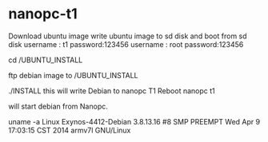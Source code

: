# nanopc-t1
Download ubuntu image
write ubuntu image to sd disk and boot from sd disk
username : t1
password:123456
username : root
password:123456

cd  /UBUNTU_INSTALL


ftp debian image to /UBUNTU_INSTALL

./INSTALL
this will write Debian to nanopc T1
Reboot nanopc t1

will start debian from Nanopc.

uname -a
Linux Exynos-4412-Debian 3.8.13.16 #8 SMP PREEMPT Wed Apr 9 17:03:15 CST 2014 armv7l GNU/Linux
